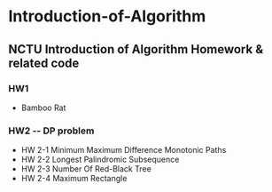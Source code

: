 # Introduction-of-Algorithm
## NCTU Introduction of Algorithm Homework & related code
### HW1
- Bamboo Rat
### HW2 -- DP problem
- HW 2-1 Minimum Maximum Difference Monotonic Paths
- HW 2-2 Longest Palindromic Subsequence
- HW 2-3 Number Of Red-Black Tree
- HW 2-4 Maximum Rectangle
